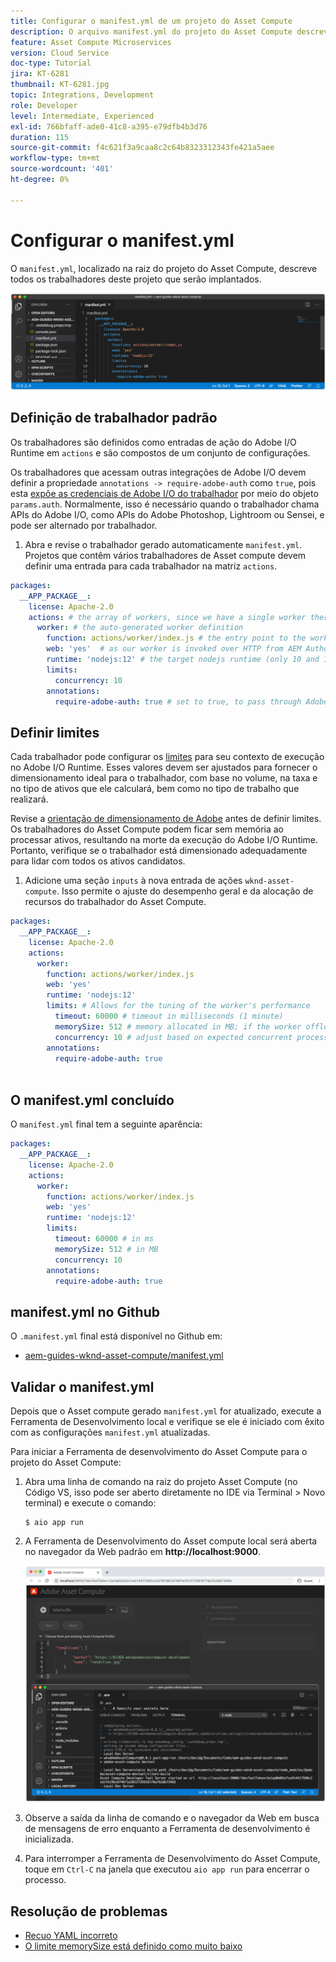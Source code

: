 ```yaml
---
title: Configurar o manifest.yml de um projeto do Asset Compute
description: O arquivo manifest.yml do projeto do Asset Compute descreve todos os funcionários neste projeto que serão implantados.
feature: Asset Compute Microservices
version: Cloud Service
doc-type: Tutorial
jira: KT-6281
thumbnail: KT-6281.jpg
topic: Integrations, Development
role: Developer
level: Intermediate, Experienced
exl-id: 766bfaff-ade0-41c8-a395-e79dfb4b3d76
duration: 115
source-git-commit: f4c621f3a9caa8c2c64b8323312343fe421a5aee
workflow-type: tm+mt
source-wordcount: '401'
ht-degree: 0%

---
```


# Configurar o manifest.yml

O `manifest.yml`, localizado na raiz do projeto do Asset Compute, descreve todos os trabalhadores deste projeto que serão implantados.

![manifest.yml](./assets/manifest/manifest.png)

## Definição de trabalhador padrão

Os trabalhadores são definidos como entradas de ação do Adobe I/O Runtime em `actions` e são compostos de um conjunto de configurações.

Os trabalhadores que acessam outras integrações de Adobe I/O devem definir a propriedade `annotations -> require-adobe-auth` como `true`, pois esta [expõe as credenciais de Adobe I/O do trabalhador](https://experienceleague.adobe.com/docs/asset-compute/using/extend/develop-custom-application.html#access-adobe-apis) por meio do objeto `params.auth`. Normalmente, isso é necessário quando o trabalhador chama APIs do Adobe I/O, como APIs do Adobe Photoshop, Lightroom ou Sensei, e pode ser alternado por trabalhador.

1. Abra e revise o trabalhador gerado automaticamente `manifest.yml`. Projetos que contêm vários trabalhadores de Asset compute devem definir uma entrada para cada trabalhador na matriz `actions`.

```yml
packages:
  __APP_PACKAGE__:
    license: Apache-2.0
    actions: # the array of workers, since we have a single worker there is only one entry beneath actions
      worker: # the auto-generated worker definition
        function: actions/worker/index.js # the entry point to the worker 
        web: 'yes'  # as our worker is invoked over HTTP from AEM Author service
        runtime: 'nodejs:12' # the target nodejs runtime (only 10 and 12 are supported)
        limits:
          concurrency: 10
        annotations:
          require-adobe-auth: true # set to true, to pass through Adobe I/O access token/client id via params.auth in the worker, typically required when the worker calls out to Adobe I/O APIs such as the Adobe Photoshop, Lightroom or Sensei APIs.
```

## Definir limites

Cada trabalhador pode configurar os [limites](https://www.adobe.io/apis/experienceplatform/runtime/docs.html#!adobedocs/adobeio-runtime/master/guides/system_settings.md) para seu contexto de execução no Adobe I/O Runtime. Esses valores devem ser ajustados para fornecer o dimensionamento ideal para o trabalhador, com base no volume, na taxa e no tipo de ativos que ele calculará, bem como no tipo de trabalho que realizará.

Revise a [orientação de dimensionamento de Adobe](https://experienceleague.adobe.com/docs/asset-compute/using/extend/develop-custom-application.html#sizing-workers) antes de definir limites. Os trabalhadores do Asset Compute podem ficar sem memória ao processar ativos, resultando na morte da execução do Adobe I/O Runtime. Portanto, verifique se o trabalhador está dimensionado adequadamente para lidar com todos os ativos candidatos.

1. Adicione uma seção `inputs` à nova entrada de ações `wknd-asset-compute`. Isso permite o ajuste do desempenho geral e da alocação de recursos do trabalhador do Asset Compute.

```yml
packages:
  __APP_PACKAGE__:
    license: Apache-2.0
    actions: 
      worker:
        function: actions/worker/index.js 
        web: 'yes' 
        runtime: 'nodejs:12'
        limits: # Allows for the tuning of the worker's performance
          timeout: 60000 # timeout in milliseconds (1 minute)
          memorySize: 512 # memory allocated in MB; if the worker offloads heavy computational work to other Web services this number can be reduced
          concurrency: 10 # adjust based on expected concurrent processing and timeout 
        annotations:
          require-adobe-auth: true
           
```

## O manifest.yml concluído

O `manifest.yml` final tem a seguinte aparência:

```yml
packages:
  __APP_PACKAGE__:
    license: Apache-2.0
    actions: 
      worker:
        function: actions/worker/index.js 
        web: 'yes' 
        runtime: 'nodejs:12'
        limits:
          timeout: 60000 # in ms
          memorySize: 512 # in MB
          concurrency: 10 
        annotations:
          require-adobe-auth: true
```

## manifest.yml no Github

O `.manifest.yml` final está disponível no Github em:

+ [aem-guides-wknd-asset-compute/manifest.yml](https://github.com/adobe/aem-guides-wknd-asset-compute/blob/master/manifest.yml)


## Validar o manifest.yml

Depois que o Asset compute gerado `manifest.yml` for atualizado, execute a Ferramenta de Desenvolvimento local e verifique se ele é iniciado com êxito com as configurações `manifest.yml` atualizadas.

Para iniciar a Ferramenta de desenvolvimento do Asset Compute para o projeto do Asset Compute:

1. Abra uma linha de comando na raiz do projeto Asset Compute (no Código VS, isso pode ser aberto diretamente no IDE via Terminal > Novo terminal) e execute o comando:

   ```
   $ aio app run
   ```

1. A Ferramenta de Desenvolvimento do Asset compute local será aberta no navegador da Web padrão em __http://localhost:9000__.

   ![aio aplicativo executado](assets/environment-variables/aio-app-run.png)

1. Observe a saída da linha de comando e o navegador da Web em busca de mensagens de erro enquanto a Ferramenta de desenvolvimento é inicializada.
1. Para interromper a Ferramenta de Desenvolvimento do Asset Compute, toque em `Ctrl-C` na janela que executou `aio app run` para encerrar o processo.

## Resolução de problemas

+ [Recuo YAML incorreto](../troubleshooting.md#incorrect-yaml-indentation)
+ [O limite memorySize está definido como muito baixo](../troubleshooting.md#memorysize-limit-is-set-too-low)

